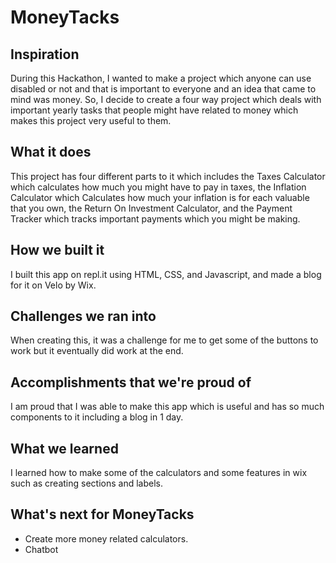 # MoneyTacks
## Inspiration
During this Hackathon, I wanted to make a project which anyone can use disabled or not and that is important to everyone and an idea that came to mind was money. So, I decide to create a four way project which deals with important yearly tasks that people might have related to money which makes this project very useful to them. 

## What it does
This project has four different parts to it which includes the Taxes Calculator which calculates how much you might have to pay in taxes, the Inflation Calculator which Calculates how much your inflation is for each valuable that you own, the Return On Investment Calculator, and the Payment Tracker which tracks important payments which you might be making. 

## How we built it
I built this app on repl.it using HTML, CSS, and Javascript, and made a blog for it on Velo by Wix.

## Challenges we ran into
When creating this, it was a challenge for me to get some of the buttons to work but it eventually did work at the end.

## Accomplishments that we're proud of
I am proud that I was able to make this app which is useful and has so much components to it including a blog in 1 day.

## What we learned
I learned how to make some of the calculators and some features in wix such as creating sections and labels.

## What's next for MoneyTacks
 - Create more money related calculators.
 - Chatbot
 
